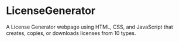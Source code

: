 # LicenseGenerator
A License Generator webpage using HTML, CSS, and JavaScript that creates, copies, or downloads licenses from 10 types.
